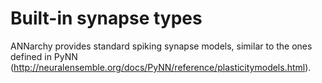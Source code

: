 # Built-in synapse types


ANNarchy provides standard spiking synapse models, similar to the ones defined in PyNN (<http://neuralensemble.org/docs/PyNN/reference/plasticitymodels.html>).
